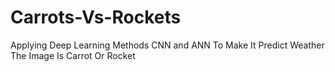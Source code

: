 # Carrots-Vs-Rockets
Applying Deep Learning Methods CNN and ANN To Make It Predict Weather The Image Is Carrot Or Rocket
